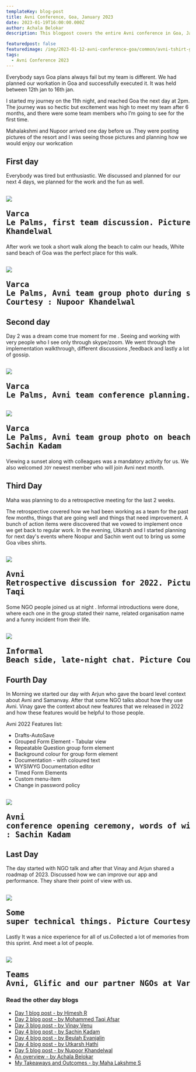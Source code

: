 ```yaml
---
templateKey: blog-post
title: Avni Conference, Goa, January 2023
date: 2023-01-19T16:00:00.000Z
author: Achala Belokar
description: This blogpost covers the entire Avni conference in Goa, Jan 2023.

featuredpost: false 
featuredimage: /img/2023-01-12-avni-conference-goa/common/avni-tshirt-group-photo.jpg
tags:
  - Avni Conference 2023
---
```


Everybody says Goa plans always fail but my team is different. We had planned our workation in Goa and successfully executed it. It was held between 12th jan to 16th jan.

I started my journey on the 11th night, and reached Goa the next day at 2pm. The journey was so hectic but excitement was high to meet my team after 6 months, and there were some team members who I’m going to see for the first time.

Mahalakshmi and Nupoor arrived one day before us .They were posting pictures of the resort and I was seeing those pictures and planning how we would enjoy our workcation

## First day

Everybody was tired but enthusiastic. We discussed and planned for our next 4 days, we planned for the work and the fun as well.

![](/img/2023-01-12-avni-conference-goa/day-1/varca-le-palms-first-group-discussion.jpeg)<pre>Varca Le Palms, first team discussion. Picture Courtesy : Nupoor Khandelwal</pre>
----------------------------

After work we took a short walk along the beach to calm our heads, White sand beach of Goa was the perfect place for this walk. 

![](/img/2023-01-12-avni-conference-goa/day-1/varca-beach-sunset-group-photo.jpeg)<pre>Varca Le Palms, Avni team group photo during sunset on the beach. Picture Courtesy : Nupoor Khandelwal</pre>
----------------------------

## Second day

Day 2 was a dream come true moment for me . Seeing and working with very people who I see only through skype/zoom. We went through the implementation walkthrough, different discussions ,feedback and lastly a lot of gossip.

![](/img/2023-01-12-avni-conference-goa/common/avni-conference-planning.jpeg)<pre>Varca Le Palms, Avni team conference planning.</pre>
----------------------------

![](/img/2023-01-12-avni-conference-goa/common/avni-beach-photo-with-joy.jpeg)<pre>Varca Le Palms, Avni team group photo on beach with Joy. Picture Courtesy : Sachin Kadam</pre>
----------------------------

Viewing a sunset along with colleagues was a mandatory activity for us. We also welcomed `JOY` newest member who will join Avni next month.

## Third Day
Maha was planning to do a retrospective meeting for the last 2 weeks.

The retrospective covered how we had been working as a team for the past few months, things that are going well and things that need improvement. A bunch of action items were discovered that we vowed to implement once we get back to regular work.
In the evening, Utkarsh and I started planning for next day's events where Noopur and Sachin went out to bring us some Goa vibes shirts.

![](/img/2023-01-12-avni-conference-goa/common/avni-2022-retro.jpeg)<pre>Avni Retrospective discussion for 2022. Picture Courtesy : Mohammad Taqi</pre>
----------------------------

Some NGO people joined us at night . Informal introductions were done, where each one in the group stated their name, related organisation name and a funny incident from their life.

![](/img/2023-01-12-avni-conference-goa/common/avni-informal-discussion.jpeg)<pre>Informal Beach side, late-night chat. Picture Courtesy : Sachin Kadam</pre>
----------------------------

## Fourth Day

In Morning we started our day with Arjun who gave the board level context about Avni and Samanvay. After that some NGO talks about how they use Avni. Vinay gave the context about new features that we released in 2022 and how these features would be helpful to those people.

Avni 2022 Features list:
- Drafts-AutoSave
- Grouped Form Element - Tabular view
- Repeatable Question group form element
- Background colour for group form element
- Documentation - with coloured text
- WYSIWYG Documentation editor
- Timed Form Elements
- Custom menu-item
- Change in password policy


![](/img/2023-01-12-avni-conference-goa/common/avni-conference-introduction.jpg)<pre>Avni conference opening ceremony, words of wisdom by Arjun. Picture Courtesy : Sachin Kadam</pre>
----------------------------

## Last Day

The day started with NGO talk and after that Vinay and Arjun shared a roadmap of 2023. Discussed how we can improve our app and performance. They share their point of view with us.


![](/img/2023-01-12-avni-conference-goa/common/avni-data-api-discussion.jpg)<pre>Some super technical things. Picture Courtesy : Sachin Kadam</pre>
----------------------------

Lastly It was a nice experience for all of us.Collected a lot of memories from this sprint. And meet a lot of people.


![](/img/2023-01-12-avni-conference-goa/common/avni-tshirt-group-photo.jpg)<pre>Teams Avni, Glific and our partner NGOs at Varca Le Palms</pre>
----------------------------

### Read the other day blogs

* [Day 1 blog post - by Himesh R](https://avniproject.org/blog/2023-01-12-avni-conference-goa-day-1/)
* [Day 2 blog post - by Mohammed Taqi Afsar](https://avniproject.org/blog/2023-01-13-avni-conference-goa-day-2/)
* [Day 3 blog post - by Vinay Venu](https://avniproject.org/blog/2023-01-14-avni-conference-goa-day-3/)
* [Day 4 blog post - by Sachin Kadam](https://avniproject.org/blog/2023-01-15-avni-conference-goa-day-4/)
* [Day 4 blog post - by Beulah Evanjalin](https://avniproject.org/blog/2023-01-17-avni-conference-goa-day-4/)
* [Day 4 blog post - by Utkarsh Hathi](https://avniproject.org/blog/2023-01-18-avni-conference-goa-day-4/)
* [Day 5 blog post - by Nupoor Khandelwal](https://avniproject.org/blog/2023-01-16-avni-conference-goa-day-5/)
* [An overview - by Achala Belokar](https://avniproject.org/blog/2023-01-19-avni-conference-goa-all-days/)
* [My Takeaways and Outcomes - by Maha Lakshme S](https://avniproject.org/blog/2023-01-19-avni-conference-goa-takeaways_and_outcomes/)
